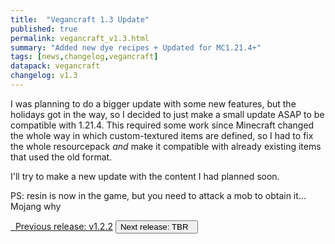 ```yaml
---
title:  "Vegancraft 1.3 Update"
published: true
permalink: vegancraft_v1.3.html
summary: "Added new dye recipes + Updated for MC1.21.4+"
tags: [news,changelog,vegancraft]
datapack: vegancraft
changelog: v1.3
---
```


I was planning to do a bigger update with some new features, but the holidays got in the way, so I decided to just make a small update ASAP to be compatible with 1.21.4. This required some work since Minecraft changed the whole way in which custom-textured items are defined, so I had to fix the whole resourcepack *and* make it compatible with already existing items that used the old format.

I'll try to make a new update with the content I had planned soon.

PS: resin is now in the game, but you need to attack a mob to obtain it... Mojang why

<div class="btn-group">
    <a href="vegancraft_v1.2.2.html" role="button" class="btn btn-primary"><i class="fa fa-caret-left"></i>&nbsp; Previous release: v1.2.2</a>
    <button role="button" class="btn btn-default disabled">Next release: TBR &nbsp;<i class="fa fa-caret-right"></i> </button>
</div>
